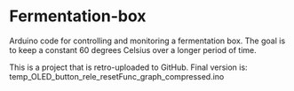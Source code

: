 # Fermentation-box
Arduino code for controlling and monitoring a fermentation box. The goal is to keep a constant 60 degrees Celsius over a longer period of time. 

This is a project that is retro-uploaded to GitHub. Final version is:
temp_OLED_button_rele_resetFunc_graph_compressed.ino
